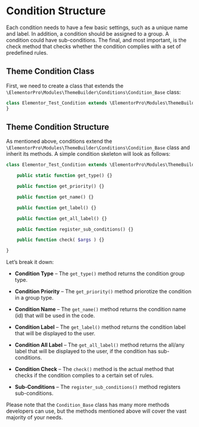 # Condition Structure

<Badge type="tip" vertical="top" text="Elementor Pro" /> <Badge type="warning" vertical="top" text="Advanced" />

Each condition needs to have a few basic settings, such as a unique name and label. In addition, a condition should be assigned to a group. A condition could have sub-conditions. The final, and most important, is the check method that checks whether the condition complies with a set of predefined rules.

## Theme Condition Class

First, we need to create a class that extends the `\ElementorPro\Modules\ThemeBuilder\Conditions\Condition_Base` class:

```php
class Elementor_Test_Condition extends \ElementorPro\Modules\ThemeBuilder\Conditions\Condition_Base {
}
```

## Theme Condition Structure

As mentioned above, conditions extend the `\ElementorPro\Modules\ThemeBuilder\Conditions\Condition_Base` class and inherit its methods. A simple condition skeleton will look as follows:

```php
class Elementor_Test_Condition extends \ElementorPro\Modules\ThemeBuilder\Conditions\Condition_Base {

	public static function get_type() {}

	public function get_priority() {}

	public function get_name() {}

	public function get_label() {}

	public function get_all_label() {}

	public function register_sub_conditions() {}

	public function check( $args ) {}

}
```

Let’s break it down:

* **Condition Type** – The `get_type()` method returns the condition group type.

* **Condition Priority** – The `get_priority()` method priorotize the condition in a group type.

* **Condition Name** – The `get_name()` method returns the condition name (id) that will be used in the code.

* **Condition Label** – The `get_label()` method returns the condition label that will be displayed to the user.

* **Condition All Label** – The `get_all_label()` method returns the all/any label that will be displayed to the user, if the condition has sub-conditions.

* **Condition Check** – The `check()` method is the actual method that checks if the condition complies to a certain set of rules.

* **Sub-Conditions** – The `register_sub_conditions()` method registers sub-conditions.

Please note that the `Condition_Base` class has many more methods developers can use, but the methods mentioned above will cover the vast majority of your needs.
